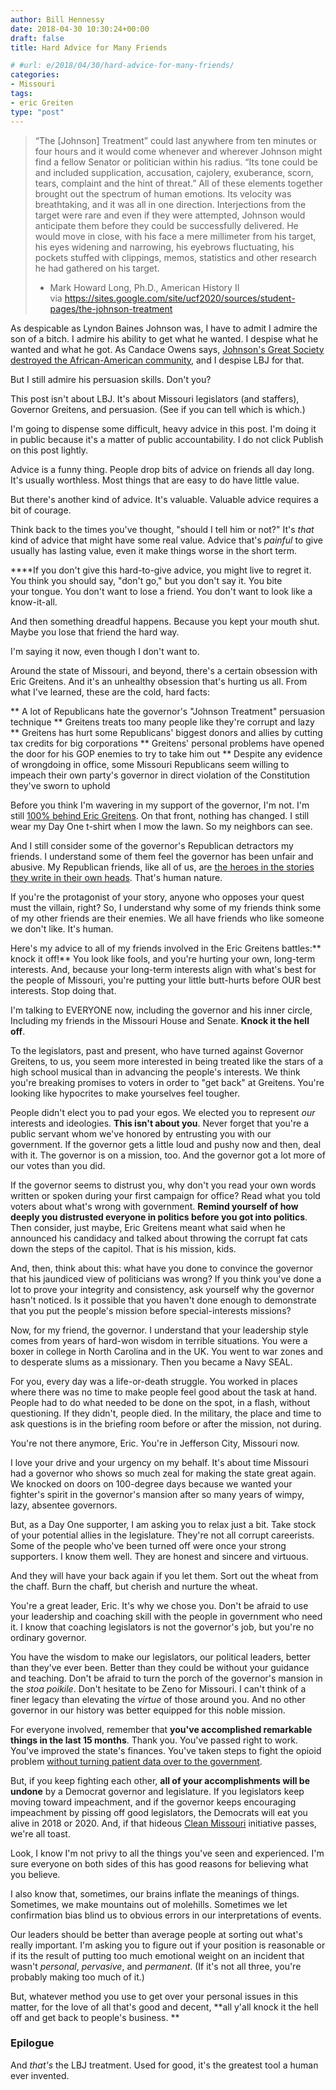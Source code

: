 ```yaml
---
author: Bill Hennessy
date: 2018-04-30 10:30:24+00:00
draft: false
title: Hard Advice for Many Friends

# #url: e/2018/04/30/hard-advice-for-many-friends/
categories:
- Missouri
tags:
- eric Greiten
type: "post"
---
```





> 
    
> 
> “The [Johnson] Treatment” could last anywhere from ten minutes or four hours and it would come whenever and wherever Johnson might find a fellow Senator or politician within his radius. “Its tone could be and included supplication, accusation, cajolery, exuberance, scorn, tears, complaint and the hint of threat.” All of these elements together brought out the spectrum of human emotions. Its velocity was breathtaking, and it was all in one direction. Interjections from the target were rare and even if they were attempted, Johnson would anticipate them before they could be successfully delivered. He would move in close, with his face a mere millimeter from his target, his eyes widening and narrowing, his eyebrows fluctuating, his pockets stuffed with clippings, memos, statistics and other research he had gathered on his target.
> 
> - Mark Howard Long, Ph.D., American History II via https://sites.google.com/site/ucf2020/sources/student-pages/the-johnson-treatment







As despicable as Lyndon Baines Johnson was, I have to admit I admire the son of a bitch. I admire his ability to get what he wanted. I despise what he wanted and what he got. As Candace Owens says, [Johnson's Great Society destroyed the African-American community](https://www.dailysignal.com/2018/03/22/conservative-millennial-explains-trumps-policies-better-black-americans/), and I despise LBJ for that.







But I still admire his persuasion skills. Don't you?







This post isn't about LBJ. It's about Missouri legislators (and staffers), Governor Greitens, and persuasion. (See if you can tell which is which.)







I'm going to dispense some difficult, heavy advice in this post. I'm doing it in public because it's a matter of public accountability. I do not click Publish on this post lightly.







Advice is a funny thing. People drop bits of advice on friends all day long. It's usually worthless. Most things that are easy to do have little value.







But there's another kind of advice. It's valuable. Valuable advice requires a bit of courage. 







Think back to the times you've thought, "should I tell him or not?" It's _that_ kind of advice that might have some real value. Advice that's _painful_ to give usually has lasting value, even it
    make things worse in the short term.







**﻿**If you don't give this hard-to-give advice, you might live to regret it. You think you should say, "don't go," but you don't say it. You bite your tongue. You don't want to lose a friend. You don't want to look like a know-it-all.







And then something dreadful happens. Because you kept your mouth shut. Maybe you lose that friend the hard way. 







I'm saying it now, even though I don't want to.







Around the state of Missouri, and beyond, there's a certain obsession with Eric Greitens. And it's an unhealthy obsession that's hurting us all. From what I've learned, these are the cold, hard facts:








** A lot of Republicans hate the governor's "Johnson Treatment" persuasion technique
** Greitens treats too many people like they're corrupt and lazy
** Greitens has hurt some Republicans' biggest donors and allies by cutting tax credits for big corporations
** Greitens' personal problems have opened the door for his GOP enemies to try to take him out
** Despite any evidence of wrongdoing in office, some Missouri Republicans seem willing to impeach their own party's governor in direct violation of the Constitution they've sworn to uphold






Before you think I'm wavering in my support of the governor, I'm not. I'm still [100% behind Eric Greitens](https://hennessysview.com/2018/01/15/im-100-with-governor-greitens/). On that front, nothing has changed. I still wear my Day One t-shirt when I mow the lawn. So my neighbors can see.







And I still consider some of the governor's Republican detractors my friends. I understand some of them
    feel the governor has been unfair and abusive. My Republican friends, like all of us, are [the heroes in the stories they write in their own heads](https://hennessysview.com/2018/04/21/odyssey-eric-greitens/). That's human nature.







If you're the protagonist of your story, anyone who opposes your quest must the villain, right? So, I understand why some of my friends think some of my other friends are their enemies. We all have friends who like someone we don't like. It's human.







Here's my advice to all of my friends involved in the Eric Greitens battles:** knock it off!** You look like fools, and you're hurting your own, long-term interests. And, because your long-term interests align with what's best for the people of Missouri, you're putting your little butt-hurts before OUR best interests. Stop doing that.







I'm talking to EVERYONE now, including the governor and his inner circle, Including my friends in the Missouri House and Senate. **Knock it the hell off**.







To the legislators, past and present, who have turned against Governor Greitens, to us, you seem more interested in being treated like the stars of a high school musical than in advancing the people's interests. We think you're breaking promises to voters in order to "get back" at Greitens. You're looking like hypocrites to make yourselves feel tougher.







People didn't elect you to pad your egos. We elected you to represent _our_ interests and ideologies. **This isn't about you**. Never forget that you're a public servant whom we've honored by entrusting you with our government. If the governor gets a little loud and pushy now and then, deal with it. The governor is on a mission, too. And the governor got a lot more of our votes than you did.







If the governor seems to distrust you, why don't you read your own words written or spoken during your first campaign for office? Read what you told voters about what's wrong with government. **Remind yourself of how deeply you distrusted everyone in politics before you got into politics**. Then consider, just maybe, Eric Greitens meant what said when he announced his candidacy and talked about throwing the corrupt fat cats down the steps of the capitol. That is his mission, kids.







And, then, think about this: what have you done to convince the governor that his jaundiced view of politicians was wrong? If you think you've done a lot to prove your integrity and consistency, ask yourself why the governor hasn't noticed. Is it possible that you haven't done enough to demonstrate that you put the people's mission before special-interests missions? 







Now, for my friend, the governor. I understand that your leadership style comes from years of hard-won wisdom in terrible situations. You were a boxer in college in North Carolina and in the UK. You went to war zones and
    to desperate slums as a missionary. Then you became a Navy SEAL.







For you, every day was a life-or-death struggle. You worked in places where there was no time to make people feel good about the task at hand. People had to do what needed to be done on the spot, in a flash, without questioning. If they didn't, people died. In the military, the place and time to ask questions
    is in the briefing room before or after the mission, not during. 







You're not there anymore, Eric. You're in Jefferson City, Missouri now.







I love your drive and your urgency on my behalf. It's about time Missouri had a governor who shows so much zeal for making the state great again. We knocked on doors on 100-degree days because we wanted your fighter's spirit in the governor's mansion after so many years of wimpy, lazy, absentee governors.







But, as a Day One supporter, I am asking you to relax just a bit. Take stock of your potential allies in the legislature. They're not all corrupt careerists. Some of the people who've been turned off were once your strong supporters. I know them well. They are honest and sincere and virtuous.







And they will have your back again if you let them. Sort out the wheat from the chaff. Burn the chaff, but cherish and nurture the wheat.







You're a great leader, Eric. It's why we chose you. Don't be afraid to use your leadership and coaching skill with the people in government who need it. I know that coaching legislators is not the governor's job, but you're no ordinary governor.







You have the wisdom to make our legislators, our political leaders, better than they've ever been. Better than they could be without your guidance and teaching. Don't be afraid to turn the porch of the governor's mansion in the _stoa_ _poikile_. Don't hesitate to be Zeno for Missouri. I can't think of a finer legacy than elevating the _virtue_ of those around you. And no other governor in our history was better equipped for this noble mission.







For everyone involved, remember that **you've accomplished remarkable things in the last 15 months**. Thank you. You've passed right to work. You've improved the state's finances. You've taken steps to fight the opioid problem [without turning patient data over to the government](https://hennessysview.com/2017/08/07/how-greitens-protected-privacy-in-missouri/).







But, if you keep fighting each other, **all of your accomplishments will be undone** by a Democrat governor and legislature. If you legislators keep moving toward impeachment, and if the governor keeps encouraging impeachment by pissing off good legislators, the Democrats will eat you alive in 2018 or 2020. And, if that hideous [Clean Missouri](https://hennessysview.com/2018/04/22/how-senator-schaffs-clean-missouri-plan-will-deliver-the-legislature-to-democrats/) initiative passes, we're all toast.







Look, I know I'm not privy to all the things you've seen and experienced. I'm sure everyone on both sides of this has good reasons for believing what you believe. 







I also know that, sometimes, our brains inflate the meanings of things. Sometimes, we make mountains out of molehills. Sometimes we let confirmation bias blind us to obvious errors in our interpretations of events.







Our leaders should be better than average people at sorting out what's really important. I'm asking you to figure out if your position is reasonable or if its the result of putting too much emotional weight on an incident that wasn't _personal_, _pervasive_, and _permanent_. (If it's not all three, you're probably making too much of it.)







But, whatever method you use to get over your personal issues in this matter, for the love of all that's good and decent, **all y'all knock it the hell off and get back to people's business. **







### Epilogue







And _that's_ the LBJ treatment. Used for good, it's the greatest tool a human ever invented. 



